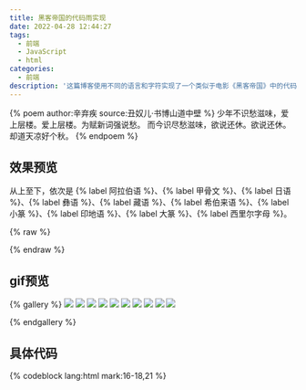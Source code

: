 ```yaml
---
title: 黑客帝国的代码雨实现
date: 2022-04-28 12:44:27
tags:
  - 前端
  - JavaScript
  - html
categories:
  - 前端
description: '这篇博客使用不同的语言和字符实现了一个类似于电影《黑客帝国》中的代码雨的特效。'
---
```

{% poem author:辛弃疾 source:丑奴儿·书博山道中壁 %}
少年不识愁滋味，爱上层楼。爱上层楼。为赋新词强说愁。
而今识尽愁滋味，欲说还休。欲说还休。却道天凉好个秋。
{% endpoem %}

## 效果预览
从上至下，依次是 {% label 阿拉伯语 %}、{% label 甲骨文 %}、{% label 日语 %}、{% label 彝语 %}、{% label 藏语 %}、{% label 希伯来语 %}、{% label 小篆 %}、{% label 印地语 %}、{% label 大篆 %}、{% label 西里尔字母 %}。

{% raw %}
<div id="preview-container"></div>
<script>

    const container = document.getElementById("preview-container");
    
    const base_path = 'https://cdn.jsdelivr.net/gh/Qiu-Weidong/blog/resources/images/hacker/';
    // 字符集
    const Arab = 'ابتثجحخدذرزسشضصضطظعغفقكلمنهويء'; // 阿拉伯语
    const Hebrew = 'אבגדהוזחטיךכלםמןנסעףפץצקרשתבכפּתּוּואֽאֿשׁשׂוֹ'; // 希伯来语
    const Hindi = 'अआएईऍऎऐइओऑऒऊऔउबभचछडढफफ़गघग़हजझकखख़'
        +'लळऌऴॡमनङञणऩॐपक़रऋॠऱसशषटतठदथधड़ढ़वयय़ज़'; // 印地语
    const Japanese = 'あいうえおアイウエオかきくけこカキクケコさし'
        +'すせそサシスセソたちつてとタチツテトなにぬねのナニヌネノは'
        +'ひふへほハヒフヘホまみむめもマミムメモやゆよヤユヨらりるれ'
        +'ろラリルレロわゐゑをワヰヱヲんンがぎぐげごガギグゲゴざじず'
        +'ぜぞザジズゼゾだぢづでどダヂヅデドばびぶべぼバビブベボぱぴ'
        +'ぷぺぽパピプペポ'; // 日语
    const Cyrillic = 'ЀЁЂЃЄЅІЇЈЉЊЋЌЍЎЏАБВГДЕЖЗИЙКЛМНОПРСТУФХЦЧШЩЪ'
        +'ЫЬЭЮЯабвгдежзийклмнопрстуфхцчшщъыьэюяѐёђѓєѕіїјљњћќѝўџѠѡѢѣѤѥ'
        +'ѦѧѨѩѪѫѬѭѮѯѰѱѲѳѴѵѶѷѸѹѺѻѼѽѾѿҀҁ҂҃҄҅҆҇҈҉ҊҋҌҍҎҏҐґҒғҔҕҖҗҘҙҚқҜҝҞҟҠҡҢңҤҥ'
        +'ҦҧҨҩҪҫҬҭҮүҰұҲҳҴҵҶҷҸҹҺһҼҽҾҿӀӁӂӃӄӅӆӇӈӉӊӋӌӍӎӏӐӑӒӓӔӕӖӗӘәӚӛӜӝӞӟӠ'
        +'ӡӢӣӤӥӦӧӨөӪӫӬӭӮӯӰӱӲӳӴӵӶӷӸӹӺӻӼӽӾӿ'; // 西里尔字母
    const Tibetan = 'ཀཁགངཅཆཇཉཏཐདནཔཕབམཙཚཛཝཞཟའཡརལཤསཧཨ'; // 藏语
    const Yi = 'ꀀꀖꀸꁖꁶꂑꂮꃍꃢꄀꄚꄶꅑꅨꅽꆗꆷꇚꇸꈔꉆꉮꊍꊮꋐꋭꌉꌪꏠꏼꐘꐱꑊꑝꑱꀁꀗꀹꁗꁷꂒꂯ'   
        + 'ꃎꃣꄁꄛꄷꅒꅩꅾꆘꆸꇛꇹꈕꉇꊎꊯꋑꋮꌊꌫꏡꏽꐙꐲꑋꑞꑲꀂꀘꀺꁘꁸꂓꂰꃏꃤꄂꄜꄸꅓꅪꅿꆙꆹꇜꇺ' 
        + 'ꈖꉈꊏꊰꋒꋯꌋꌬꏢꏾꐚꐳꑌꑟꑳꀃꀙꀻꁙꁹꂔꂱꃐꃥꄃꄝꄹꅔꅫꆀꆚꆺꇝꇻꉉꊐꊱꋓꋰꌌꌭꏣꏿꐛꐴꑍ' 
        + 'ꑠꑴꀄꀚꁚꃦꅬꆻꇞꉊꊲꋔꏤꐀꐜꐵꑎꑡꑵꀅꀛꀼꁛꁺꂕꂲꃧꄄꄞꄺꅕꅭꆁꆛꆼꇟꇼꈗꈰꉋꉝꉯꊑꊳꋕꋱ'
        + 'ꌍꌮꏥꐁꐝꐶꑏꑢꑶꀆꀜꀽꁜꁻꂖꂳꃨꄅꄟꄻꅖꅮꆂꆜꆽꇠꇽꈘꈱꉌꉞꉰꊒꊴꋖꋲꌎꌯꏦꐂꐞꐷꑐꑣꑷꀇ'
        + 'ꀝꀾꁝꁼꂗꂴꃩꄆꄠꄼꅯꆃꆝꆾꇡꇾꈙꉍꉟꊓꊵꋗꋳꌏꌰꏧꐃꐟꐸꑑꑤꑸꀈꀞꀿꁞꁽꂘꂵꃑꃪꄇꄡꄽꅗꅰ' 
        + 'ꆞꆿꇢꇿꈚꈲꉎꉠꉱꊀꊔꊶꋘꋴꌐꌱꍆꍡꎔꎫꏆꀉꀟꁀꁟꁾꂙꂶꃒꃫꄈꄢꄾꅘꅱꆄꆟꇀꇣꈀꈛꈳꉏꉡꉲꊁ' 
        + 'ꊕꊷꋙꋵꌑꌲꍇꍢꍼꎕꎬꏇꀊꀠꁁꁠꁿꂚꂷꃓꃬꄉꄣꄿꅙꅲꆅꆠꇁꇤꈁꈜꈴꉐꉢꉳꊂꊖꊸꋚꋶꌒꌳꍈꍣꍽ'
        + 'ꎖꎭꏈꀋꀡꁂꁡꂀꂛꂸꃔꃭꄊꄤꅀꅚꅳꆆꆡꇂꇥꈂꈝꈵꉑꉣꉴꊃꊗꊹꋛꋷꌓꌴꍉꍤꎗꎮꏉꂹꄥꇃꇦꈞꉒꉤ' 
        + 'ꉵꍥꏨꐄꑹꀌꀢꁃꁢꂜꂺꄋꄦꅁꅴꆇꆢꇄꇧꈃꈟꈶꉓꉥꉶꊄꊘꊺꋸꌔꍊꍦꍾꎯꏊꏩꐅꐠꐹꑒꑥꑺꀍꀣꁄꁣ'
        + 'ꂝꂻꄌꄧꅂꅵꆈꆣꇅꇨꈄꈠꈷꉔꉦꉷꊅꊙꊻꋹꌕꍋꍧꍿꎰꏋꏪꐆꐡꐺꑓꑦꑻꀎꀤꁅꁤꂞꂼꄨꅃꆉꆤꇆꇩꈅ' 
        + 'ꈡꈸꉕꉸꊆꊚꊼꌖꍌꍨꎱꏌꏫꐇꐢꑔꑼꀏꀥꁆꁥꂁꂟꂽꃮꄍꄩꅄꅛꅶꆊꇇꇪꈆꈢꈹꉖꉧꉹꊛꊽꌗꌵꍍꍩꎀ' 
        + 'ꎲꏍꏬꐈꐣꐻꑕꑧꑽꀐꀦꁇꁦꂂꂠꂾꃕꃯꄎꄪꅅꅜꅷꆋꆥꇈꇫꈇꈣꈺꉗꉨꉺꊇꊜꊾꋜꋺꌘꌶꍎꍪꎁꎘꎳꏎ' 
        + 'ꏭꐉꐤꐼꑖꑨꑾꀑꀧꁈꁧꂃꂡꂿꃖꃰꄏꄫꅆꅝꆌꆦꇉꇬꈈꈤꈻꉘꉩꉻꊈꊝꊿꋝꌙꌷꍏꍫꎂꎙꎴꏏꏮꐊꐥꐽ'
        + 'ꑗꑩꑿꀒꀨꁉꁨꂄꂢꃀꃗꃱꄐꄬꅇꅞꅸꆍꆧꇊꇭꈉꈥꈼꉙꉪꉼꊉꊞꋀꋞꋻꌚꌸꍐꍬꎃꎚꎵꏐꏯꐋꐦꐾꑘꑪ' 
        + 'ꒀꇮꈊꈦꍑꍭꎄꎛꎶꀓꀩꁩꃁꃲꄑꄭꅈꅟꅹꆎꆨꇋꇯꈋꈧꈽꉚꉫꉽꊊꊟꋁꋟꋼꌛꌹꍒꍮꎅꎜꎷꏑꀔꀪꁪꃂ'
        + 'ꄒꄮꅉꅠꅺꆏꆩꇌꇰꈌꈨꈾꉛꉬꉾꊋꊠꋂꋠꋽꌜꌺꍓꍯꎆꎝꎸꏒꀫꁫꃳꄓꄯꅊꅡꅻꆐꆪꇍꇱꈍꈩꈿꉜꉭꉿ' 
        + 'ꊌꊡꋃꋡꌝꌻꍔꍰꎇꎞꎹꏓꀬꁊꁬꂅꂣꃃꃘꃴꄔꄰꅋꅢꅼꆑꆫꇎꇲꈎꈪꉀꊢꋄꌞꌼꍕꎈꎟꎺꏔꏰꐌꐧꑙꒁ'
        + 'ꀭꁋꁭꂆꂤꃄꃙꃵꄕꄱꅌꅣꆒꆬꇏꇳꈏꈫꉁꊣꋅꋢꋾꌟꌽꍖꍱꎉꎠꎻꏕꏱꐍꐨꐿꑚꒂꀮꁌꁮꂇꂥꃅꃚꃶꄖ' 
        + 'ꄲꅍꅤꆓꆭꇐꇴꈐꈬꉂꊤꋆꋣꋿꌠꌾꍗꍲꎊꎡꎼꏖꏲꐎꐩꑀꑛꒃꀯꁍꁯꂈꂦꃆꃛꃷꄗꄳꅎꅥꆔꆮꇑꇵꈑꈭ' 
        + 'ꉃꊥꋇꋤꌀꌡꌿꍘꍳꎋꎢꎽꏗꏳꐏꐪꑁꑜꒄꀰꁎꁰꂉꂧꃇꃜꃸꄘꄴꅏꅦꆕꆯꇒꇶꈒꈮꉄꊦꋈꋥꌁꌢꍙꍴꎌ' 
        + 'ꎣꎾꏘꏴꐐꐫꑂꒅꀱꁏꁱꂊꂨꃈꃝꃹꄙꄵꅐꅧꆖꆰꇓꇷꈓꈯꉅꊧꋉꋦꌂꌣꍚꍵꎍꎤꎿꏙꏵꐑꐬꑃꒆꀲꁐꁲ' 
        + 'ꂋꃉꃞꃺꆱꇔꊨꋊꋧꌃꌤꍀꍛꍶꎎꎥꏀꏚꏶꐒꐭꑄꑫꒇꀳꁑꁳꂌꂩꃊꃟꃻꆲꇕꊩꋋꋨꌄꌥꍁꍜꍷꎏꎦꏁꏛ' 
        + 'ꏷꐓꐮꑅꑬꒈꀴꁒꁴꂍꂪꃋꃠꃼꆳꇖꊪꋌꋩꌅꌦꍂꍝꍸꎐꎧꏂꏜꏸꐔꐯꑆꑭꒉꀵꁓꁵꂎꂫꃌꃡꃽꆴꇗꊫꋍ'
        + 'ꋪꌆꌧꍃꍞꍹꎑꎨꏃꏝꏹꐕꐰꑇꑮꒊꀶꁔꂏꂬꃾꆵꇘꊬꋎꋫꌇꌨꍄꍟꍺꎒꎩꏄꏞꏺꐖꑈꑯꒋꀷꁕꂐꂭꃿꆶ'
        + 'ꇙꊭꋏꋬꌈꌩꍅꍠꍻꎓꎪꏅꏟꏻꐗꑉꑰꒌ'; // 彝语
    const Chinese = "一丁七万三上下不丑且丘丙中丰丹乃之乎乘乙九乳事二于"
        + "云五井亘亡亥亦京人今介从令以任企伊伏伐休何余俘保允元兄先光克兔"
        + "入八公六兮共其典兹册冬凡出刀分刖初利力勹匕化北十千午南卜卯印即" 
        + "去又及取受口召可史右各合吉名向君吹告周咸品唐唯商喜嘉四因囿圉"
        + "土在壬夕夙多大天夫夷奚奠女好如妣妥妹妻妾姬娥子季宀它宅安宗"
        + "官宜宣室宫小少尸尹山川州工巫己巳帚帝年并幽庚弓弗彘彝彭往征得御" 
        + "宰家寅寮射尊微心恒戈戊戍成我戒户才承折攴攸改敦文斗新方旁旅旋族" 
        + "日旦旨旬昃明昏易昔星暮曾月有朋服朕木未析枚柳桑楚止正步武死母每"
        + "毓比水永沈河泉洹涂涉涎火灾炎焚熊熹燮爵父爻爿牛牝牡牢牧犬率玉"
        + "王珏甘生用甫田甲申男畏疑癸登白百皿盂益目翌老耳聿肉肘育膏臣臧自" 
        + "相眉矢示祀祖祝祭禾秉秋穆立竹簋米羊羌美羞臬臭至舂舌舞般良若莽"
        + "萑蒿虎虹血行衣裘角言谷豆豕豚象豹赤身辛辟雪非食首高鬯鬼鹿麇麋麓" 
        + "追逐通遣邑郭酉酒采重阜降陟隹雀集雇雉雍雨雩黍鼎鼓龠";

    const fontSize = 20;
    const list = [{
            img: undefined,
            canvas: undefined,
            img_filepath: 'hacker0.jfif',
            characterSet: Arab,
            font: 'Arial',
            fontSize: fontSize,
            drops: [],
            colunms: 0
        },{
            img: undefined,
            canvas: undefined,
            img_filepath: 'hacker2.jpg',
            characterSet: Chinese,
            font: '方正甲骨文',
            fontSize: fontSize,
            drops: [],
            colunms: 0
        },{
            img: undefined,
            canvas: undefined,
            img_filepath: 'hacker12.jpg',
            characterSet: Japanese,
            font: '宋体',
            fontSize: fontSize,
            drops: [],
            colunms: 0
        },{
            img: undefined,
            canvas: undefined,
            img_filepath: 'hacker6.jpg',
            characterSet: Yi,
            font: 'Arial',
            fontSize: fontSize,
            drops: [],
            colunms: 0
        },{
            img: undefined,
            canvas: undefined,
            img_filepath: 'hacker0.jfif',
            characterSet: Tibetan,
            font: 'Arial',
            fontSize: 26,
            drops: [],
            colunms: 0
        },{
            img: undefined,
            canvas: undefined,
            img_filepath: 'hacker12.jpg',
            characterSet: Hebrew,
            font: 'Arial',
            fontSize: fontSize,
            drops: [],
            colunms: 0
        },{
            img: undefined,
            canvas: undefined,
            img_filepath: 'hacker6.jpg',
            characterSet: Chinese,
            font: '小篆',
            fontSize: fontSize,
            drops: [],
            colunms: 0
        },{
            img: undefined,
            canvas: undefined,
            img_filepath: 'hacker0.jfif',
            characterSet: Hindi,
            font: 'Arial',
            fontSize: fontSize,
            drops: [],
            colunms: 0
        },{
            img: undefined,
            canvas: undefined,
            img_filepath: 'hacker2.jpg',
            characterSet: Chinese,
            font: '大篆',
            fontSize: fontSize,
            drops: [],
            colunms: 0
        },{
            img: undefined,
            canvas: undefined,
            img_filepath: 'hacker6.jpg',
            characterSet: Cyrillic,
            font: 'Arial',
            fontSize: fontSize,
            drops: [],
            colunms: 0
        },];

    const width = container.clientWidth;

    for (var i = 0; i < list.length; i++) {
        let obj = list[i];

        obj.img = document.createElement('img');

        obj.img.src = base_path + obj.img_filepath;
        obj.img.alt = '图碎了';

        // 创建canvas来绘制img
        const canvas = document.createElement("canvas");
        canvas.style.cssText = 'width:100%;';
        const context = canvas.getContext("2d");
        obj.canvas = canvas;

        obj.img.onload = function () {

            let scale = width / this.width;
            const height = this.height * scale;
            canvas.width = width;
            canvas.height = height;
            context.drawImage(this, 0, 0, this.width, this.height, 0, 0, width, height);
            obj.colunms = Math.floor(width / obj.fontSize);
            for (let j = 0; j < obj.colunms; j++) {
                obj.drops.push(Math.ceil(canvas.height / obj.fontSize) + 1)
            }
        }
        container.appendChild(canvas);
    }


    setInterval((function () {
        for (let i = 0; i < list.length; i++) {
            let obj = list[i];

            const context = obj.canvas.getContext("2d");
            context.globalAlpha = 0.13;

            context.drawImage(obj.img, 0, 0, obj.img.width, obj.img.height, 0, 0, obj.canvas.width, obj.canvas.height);
            context.font = `700 ${obj.fontSize}px ${obj.font}`;

            context.globalAlpha = 1;
            context.fillStyle = "#00cc33";
            for (let j = 0; j < obj.colunms; j++) {
                const index = Math.floor(Math.random() * obj.characterSet.length), x = j * obj.fontSize, y = obj.drops[j] * obj.fontSize;
                context.fillText(obj.characterSet[index], x, y);
                if (y >= obj.canvas.height && Math.random() > .99) { obj.drops[j] = 0 } obj.drops[j]++
            }
        }

    }), 120);


</script>
{% endraw %}

## gif预览

{% gallery %}
![](https://cdn.jsdelivr.net/gh/Qiu-Weidong/blog/resources/images/黑客帝国代码雨效果图/阿拉伯语.gif)
![](https://cdn.jsdelivr.net/gh/Qiu-Weidong/blog/resources/images/黑客帝国代码雨效果图/西里尔字母.gif)
![](https://cdn.jsdelivr.net/gh/Qiu-Weidong/blog/resources/images/黑客帝国代码雨效果图/藏语.gif)
![](https://cdn.jsdelivr.net/gh/Qiu-Weidong/blog/resources/images/黑客帝国代码雨效果图/日语.gif)
![](https://cdn.jsdelivr.net/gh/Qiu-Weidong/blog/resources/images/黑客帝国代码雨效果图/希伯来语.gif)
![](https://cdn.jsdelivr.net/gh/Qiu-Weidong/blog/resources/images/黑客帝国代码雨效果图/彝文.gif)
![](https://cdn.jsdelivr.net/gh/Qiu-Weidong/blog/resources/images/黑客帝国代码雨效果图/甲骨文.gif)
![](https://cdn.jsdelivr.net/gh/Qiu-Weidong/blog/resources/images/黑客帝国代码雨效果图/印地语.gif)
![](https://cdn.jsdelivr.net/gh/Qiu-Weidong/blog/resources/images/黑客帝国代码雨效果图/小篆.gif)
![](https://cdn.jsdelivr.net/gh/Qiu-Weidong/blog/resources/images/黑客帝国代码雨效果图/大篆.gif)

{% endgallery %}

## 具体代码
{% codeblock lang:html mark:16-18,21 %}

<!DOCTYPE html>
<html lang="en">

<head>
    <meta charset="UTF-8">
    <meta http-equiv="X-UA-Compatible" content="IE=edge">
    <meta name="viewport" content="width=device-width, initial-scale=1.0">
    <title>黑客帝国代码雨效果实现</title>
</head>

<body>
    <script>
        const width = window.innerWidth;
        const height = window.innerHeight;
        const fontSize = 20; // 修改这里可以设置字号
        const fontName = 'arial'; // 修改这里可以设置字体，如'甲骨文'、'小篆'、'大篆'
        const characterSet = getArabCharacterSet(); // 修改这里可以设置字符集

        let img = document.createElement('img');
        img.src = 'https://cdn.jsdelivr.net/gh/Qiu-Weidong/blog/resources/images/hacker/hacker6.jpg';
        img.alt = '您要的图碎了';
        const canvas = document.createElement("canvas");
        canvas.style.cssText = 'width:100%;';
        const context = canvas.getContext("2d");

        canvas.width = width;
        canvas.height = height;

        img.onload = function () {
            let scale_x = width / this.width;
            let scale_y = height / this.height;

            if (scale_x < scale_y) {
                context.drawImage(this, (this.width * scale_y - width) / 2, 0, width / scale_y, this.height, 0, 0, width, height);
            }
            else {
                context.drawImage(this, 0, (this.height * scale_x - height) / 2, this.width, height / scale_x, 0, 0, width, height);
            }
        }
        document.body.appendChild(canvas);

        let colunms = Math.floor(width / fontSize);
        let drops = [];
        for (let i = 0; i < colunms; i++) {
            drops.push(Math.ceil(canvas.height / fontSize) + 1);
        }

        context.font = `700 ${fontSize}px ${fontName}`;
        setInterval((function () {
            let scale_x = width / img.width;
            let scale_y = height / img.height;
            context.globalAlpha = 0.13;
            if (scale_x < scale_y) {
                context.drawImage(img, (img.width * scale_y - width) / 2, 0, width / scale_y, img.height, 0, 0, width, height);
            }
            else {
                context.drawImage(img, 0, (img.height * scale_x - height) / 2, img.width, height / scale_x, 0, 0, width, height);
            }

            context.globalAlpha = 1;
            context.fillStyle = "#00cc33";
            // context.fillStyle = randColor();
            for (let j = 0; j < colunms; j++) {
                const index = Math.floor(Math.random() * characterSet.length), x = j * fontSize, y = drops[j] * fontSize;
                context.fillText(characterSet[index], x, y);
                if (y >= canvas.height && Math.random() > .99) { drops[j] = 0 } drops[j]++
            }
        }), 120);

        // 生成随机颜色
        function randColor() {
            return 'rgb(' + Math.floor(Math.random() * 256) + ',' +
                Math.floor(Math.random() * 256) + ',' +
                Math.floor(Math.random() * 256) + ')';
        }
        // 阿拉伯语 
        function getArabCharacterSet() {
            return 'ابتثجحخدذرزسشضصضطظعغفقكلمنهويء';
        }
        // 希伯来语
        function getHebrewCharacterSet() {
            return 'אבגדהוזחטיךכלםמןנסעףפץצקרשתבכפּתּוּואֽאֿשׁשׂוֹ';
        }
        // 印地语
        function getHindiCharacterSet() {
            return 'अआएईऍऎऐइओऑऒऊऔउबभचछडढफफ़गघग़हजझकखख़लळऌऴॡमनङञणऩॐपक़रऋॠऱसशषटतठदथधड़ढ़वयय़ज़';
        }
        // 日语
        function getJapaneseCharacterSet() {
            return 'あいうえおアイウエオかきくけこカキクケコさし'
            +'すせそサシスセソたちつてとタチツテトなにぬねのナニヌネノは'
            +'ひふへほハヒフヘホまみむめもマミムメモやゆよヤユヨらりるれ'
            +'ろラリルレロわゐゑをワヰヱヲんンがぎぐげごガギグゲゴざじず'
            +'ぜぞザジズゼゾだぢづでどダヂヅデドばびぶべぼバビブベボぱぴ'
            +'ぷぺぽパピプペポ';
        }
        // 西里尔
        function getCyrillicCharacterSet() {
            return 'ЀЁЂЃЄЅІЇЈЉЊЋЌЍЎЏАБВГДЕЖЗИЙКЛМНОПРСТУФХЦЧШЩЪ'
            +'ЫЬЭЮЯабвгдежзийклмнопрстуфхцчшщъыьэюяѐёђѓєѕіїјљњћќѝўџѠѡѢѣѤѥ'
            +'ѦѧѨѩѪѫѬѭѮѯѰѱѲѳѴѵѶѷѸѹѺѻѼѽѾѿҀҁ҂҃҄҅҆҇҈҉ҊҋҌҍҎҏҐґҒғҔҕҖҗҘҙҚқҜҝҞҟҠҡҢңҤҥ'
            +'ҦҧҨҩҪҫҬҭҮүҰұҲҳҴҵҶҷҸҹҺһҼҽҾҿӀӁӂӃӄӅӆӇӈӉӊӋӌӍӎӏӐӑӒӓӔӕӖӗӘәӚӛӜӝӞӟӠ'
            +'ӡӢӣӤӥӦӧӨөӪӫӬӭӮӯӰӱӲӳӴӵӶӷӸӹӺӻӼӽӾӿ';
        }
        // 藏语
        function getTibetanCharacterSet() {
            return 'ཀཁགངཅཆཇཉཏཐདནཔཕབམཙཚཛཝཞཟའཡརལཤསཧཨ';
        }
        // 彝语
        function getYiCharacterSet() {
            return 'ꀀꀖꀸꁖꁶꂑꂮꃍꃢꄀꄚꄶꅑꅨꅽꆗꆷꇚꇸꈔꉆꉮꊍꊮꋐꋭꌉꌪꏠꏼꐘꐱꑊꑝꑱꀁꀗꀹꁗꁷꂒꂯ'   
            + 'ꃎꃣꄁꄛꄷꅒꅩꅾꆘꆸꇛꇹꈕꉇꊎꊯꋑꋮꌊꌫꏡꏽꐙꐲꑋꑞꑲꀂꀘꀺꁘꁸꂓꂰꃏꃤꄂꄜꄸꅓꅪꅿꆙꆹꇜꇺ' 
            + 'ꈖꉈꊏꊰꋒꋯꌋꌬꏢꏾꐚꐳꑌꑟꑳꀃꀙꀻꁙꁹꂔꂱꃐꃥꄃꄝꄹꅔꅫꆀꆚꆺꇝꇻꉉꊐꊱꋓꋰꌌꌭꏣꏿꐛꐴꑍ' 
            + 'ꑠꑴꀄꀚꁚꃦꅬꆻꇞꉊꊲꋔꏤꐀꐜꐵꑎꑡꑵꀅꀛꀼꁛꁺꂕꂲꃧꄄꄞꄺꅕꅭꆁꆛꆼꇟꇼꈗꈰꉋꉝꉯꊑꊳꋕꋱ'
            + 'ꌍꌮꏥꐁꐝꐶꑏꑢꑶꀆꀜꀽꁜꁻꂖꂳꃨꄅꄟꄻꅖꅮꆂꆜꆽꇠꇽꈘꈱꉌꉞꉰꊒꊴꋖꋲꌎꌯꏦꐂꐞꐷꑐꑣꑷꀇ'
            + 'ꀝꀾꁝꁼꂗꂴꃩꄆꄠꄼꅯꆃꆝꆾꇡꇾꈙꉍꉟꊓꊵꋗꋳꌏꌰꏧꐃꐟꐸꑑꑤꑸꀈꀞꀿꁞꁽꂘꂵꃑꃪꄇꄡꄽꅗꅰ' 
            + 'ꆞꆿꇢꇿꈚꈲꉎꉠꉱꊀꊔꊶꋘꋴꌐꌱꍆꍡꎔꎫꏆꀉꀟꁀꁟꁾꂙꂶꃒꃫꄈꄢꄾꅘꅱꆄꆟꇀꇣꈀꈛꈳꉏꉡꉲꊁ' 
            + 'ꊕꊷꋙꋵꌑꌲꍇꍢꍼꎕꎬꏇꀊꀠꁁꁠꁿꂚꂷꃓꃬꄉꄣꄿꅙꅲꆅꆠꇁꇤꈁꈜꈴꉐꉢꉳꊂꊖꊸꋚꋶꌒꌳꍈꍣꍽ'
            + 'ꎖꎭꏈꀋꀡꁂꁡꂀꂛꂸꃔꃭꄊꄤꅀꅚꅳꆆꆡꇂꇥꈂꈝꈵꉑꉣꉴꊃꊗꊹꋛꋷꌓꌴꍉꍤꎗꎮꏉꂹꄥꇃꇦꈞꉒꉤ' 
            + 'ꉵꍥꏨꐄꑹꀌꀢꁃꁢꂜꂺꄋꄦꅁꅴꆇꆢꇄꇧꈃꈟꈶꉓꉥꉶꊄꊘꊺꋸꌔꍊꍦꍾꎯꏊꏩꐅꐠꐹꑒꑥꑺꀍꀣꁄꁣ'
            + 'ꂝꂻꄌꄧꅂꅵꆈꆣꇅꇨꈄꈠꈷꉔꉦꉷꊅꊙꊻꋹꌕꍋꍧꍿꎰꏋꏪꐆꐡꐺꑓꑦꑻꀎꀤꁅꁤꂞꂼꄨꅃꆉꆤꇆꇩꈅ' 
            + 'ꈡꈸꉕꉸꊆꊚꊼꌖꍌꍨꎱꏌꏫꐇꐢꑔꑼꀏꀥꁆꁥꂁꂟꂽꃮꄍꄩꅄꅛꅶꆊꇇꇪꈆꈢꈹꉖꉧꉹꊛꊽꌗꌵꍍꍩꎀ' 
            + 'ꎲꏍꏬꐈꐣꐻꑕꑧꑽꀐꀦꁇꁦꂂꂠꂾꃕꃯꄎꄪꅅꅜꅷꆋꆥꇈꇫꈇꈣꈺꉗꉨꉺꊇꊜꊾꋜꋺꌘꌶꍎꍪꎁꎘꎳꏎ' 
            + 'ꏭꐉꐤꐼꑖꑨꑾꀑꀧꁈꁧꂃꂡꂿꃖꃰꄏꄫꅆꅝꆌꆦꇉꇬꈈꈤꈻꉘꉩꉻꊈꊝꊿꋝꌙꌷꍏꍫꎂꎙꎴꏏꏮꐊꐥꐽ'
            + 'ꑗꑩꑿꀒꀨꁉꁨꂄꂢꃀꃗꃱꄐꄬꅇꅞꅸꆍꆧꇊꇭꈉꈥꈼꉙꉪꉼꊉꊞꋀꋞꋻꌚꌸꍐꍬꎃꎚꎵꏐꏯꐋꐦꐾꑘꑪ' 
            + 'ꒀꇮꈊꈦꍑꍭꎄꎛꎶꀓꀩꁩꃁꃲꄑꄭꅈꅟꅹꆎꆨꇋꇯꈋꈧꈽꉚꉫꉽꊊꊟꋁꋟꋼꌛꌹꍒꍮꎅꎜꎷꏑꀔꀪꁪꃂ'
            + 'ꄒꄮꅉꅠꅺꆏꆩꇌꇰꈌꈨꈾꉛꉬꉾꊋꊠꋂꋠꋽꌜꌺꍓꍯꎆꎝꎸꏒꀫꁫꃳꄓꄯꅊꅡꅻꆐꆪꇍꇱꈍꈩꈿꉜꉭꉿ' 
            + 'ꊌꊡꋃꋡꌝꌻꍔꍰꎇꎞꎹꏓꀬꁊꁬꂅꂣꃃꃘꃴꄔꄰꅋꅢꅼꆑꆫꇎꇲꈎꈪꉀꊢꋄꌞꌼꍕꎈꎟꎺꏔꏰꐌꐧꑙꒁ'
            + 'ꀭꁋꁭꂆꂤꃄꃙꃵꄕꄱꅌꅣꆒꆬꇏꇳꈏꈫꉁꊣꋅꋢꋾꌟꌽꍖꍱꎉꎠꎻꏕꏱꐍꐨꐿꑚꒂꀮꁌꁮꂇꂥꃅꃚꃶꄖ' 
            + 'ꄲꅍꅤꆓꆭꇐꇴꈐꈬꉂꊤꋆꋣꋿꌠꌾꍗꍲꎊꎡꎼꏖꏲꐎꐩꑀꑛꒃꀯꁍꁯꂈꂦꃆꃛꃷꄗꄳꅎꅥꆔꆮꇑꇵꈑꈭ' 
            + 'ꉃꊥꋇꋤꌀꌡꌿꍘꍳꎋꎢꎽꏗꏳꐏꐪꑁꑜꒄꀰꁎꁰꂉꂧꃇꃜꃸꄘꄴꅏꅦꆕꆯꇒꇶꈒꈮꉄꊦꋈꋥꌁꌢꍙꍴꎌ' 
            + 'ꎣꎾꏘꏴꐐꐫꑂꒅꀱꁏꁱꂊꂨꃈꃝꃹꄙꄵꅐꅧꆖꆰꇓꇷꈓꈯꉅꊧꋉꋦꌂꌣꍚꍵꎍꎤꎿꏙꏵꐑꐬꑃꒆꀲꁐꁲ' 
            + 'ꂋꃉꃞꃺꆱꇔꊨꋊꋧꌃꌤꍀꍛꍶꎎꎥꏀꏚꏶꐒꐭꑄꑫꒇꀳꁑꁳꂌꂩꃊꃟꃻꆲꇕꊩꋋꋨꌄꌥꍁꍜꍷꎏꎦꏁꏛ' 
            + 'ꏷꐓꐮꑅꑬꒈꀴꁒꁴꂍꂪꃋꃠꃼꆳꇖꊪꋌꋩꌅꌦꍂꍝꍸꎐꎧꏂꏜꏸꐔꐯꑆꑭꒉꀵꁓꁵꂎꂫꃌꃡꃽꆴꇗꊫꋍ'
            + 'ꋪꌆꌧꍃꍞꍹꎑꎨꏃꏝꏹꐕꐰꑇꑮꒊꀶꁔꂏꂬꃾꆵꇘꊬꋎꋫꌇꌨꍄꍟꍺꎒꎩꏄꏞꏺꐖꑈꑯꒋꀷꁕꂐꂭꃿꆶ'
            + 'ꇙꊭꋏꋬꌈꌩꍅꍠꍻꎓꎪꏅꏟꏻꐗꑉꑰꒌ';
        }
        // 汉字
        function getChineseCharacterSet() {
            return "一丁七万三上下不丑且丘丙中丰丹乃之乎乘乙九乳事二于"
            + "云五井亘亡亥亦京人今介从令以任企伊伏伐休何余俘保允元兄先光克兔"
            + "入八公六兮共其典兹册冬凡出刀分刖初利力勹匕化北十千午南卜卯印即" 
            + "去又及取受口召可史右各合吉名向君吹告周咸品唐唯商喜嘉四因囿圉"
            + "土在壬夕夙多大天夫夷奚奠女好如妣妥妹妻妾姬娥子季宀它宅安宗"
            + "官宜宣室宫小少尸尹山川州工巫己巳帚帝年并幽庚弓弗彘彝彭往征得御" 
            + "宰家寅寮射尊微心恒戈戊戍成我戒户才承折攴攸改敦文斗新方旁旅旋族" 
            + "日旦旨旬昃明昏易昔星暮曾月有朋服朕木未析枚柳桑楚止正步武死母每"
            + "毓比水永沈河泉洹涂涉涎火灾炎焚熊熹燮爵父爻爿牛牝牡牢牧犬率玉"
            + "王珏甘生用甫田甲申男畏疑癸登白百皿盂益目翌老耳聿肉肘育膏臣臧自" 
            + "相眉矢示祀祖祝祭禾秉秋穆立竹簋米羊羌美羞臬臭至舂舌舞般良若莽"
            + "萑蒿虎虹血行衣裘角言谷豆豕豚象豹赤身辛辟雪非食首高鬯鬼鹿麇麋麓" 
            + "追逐通遣邑郭酉酒采重阜降陟隹雀集雇雉雍雨雩黍鼎鼓龠";
        }

    </script>
</body>
<style>
    @font-face {
        font-family: '甲骨文';
        font-display: swap;
        src: url('https://cdn.jsdelivr.net/gh/Qiu-Weidong/blog/resources/fonts/FZJiaGW.TTF') format('truetype');
    }

    @font-face {
        font-family: '小篆';
        src: url('https://cdn.jsdelivr.net/gh/Qiu-Weidong/blog/resources/fonts/FZXZTFW.TTF');
    }

    @font-face {
        font-family: '大篆';
        font-display: swap;
        src: url('https://cdn.jsdelivr.net/gh/Qiu-Weidong/blog/resources/fonts/STFJinWDZFU.TTF');
    }
</style>

</html>
{% endcodeblock %}

修改代码中被标注的部分，可以实现不同的效果。比如，要实现甲骨文的效果，就需要将 {% label characterSet %} 设置为`getChineseCharacterSet`，然后将 {% label fontName %} 设置为`甲骨文`。而如果要更换背景图片，则修改第21行的`img.src`为背景图片的url。要设置字号，则修改第16行的`fontSize`变量即可。
如果想要彩色的效果，只需要将第62行注释掉，并将第63行取消注释即可。

